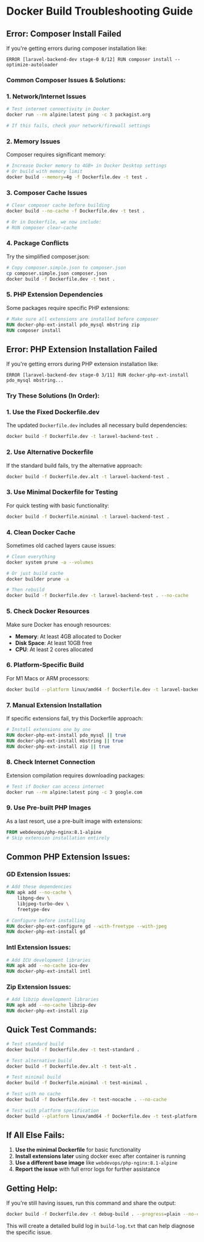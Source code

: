 # Docker Build Troubleshooting Guide

## Error: Composer Install Failed

If you're getting errors during composer installation like:
```
ERROR [laravel-backend-dev stage-0 8/12] RUN composer install --optimize-autoloader
```

### Common Composer Issues & Solutions:

### 1. **Network/Internet Issues**
```bash
# Test internet connectivity in Docker
docker run --rm alpine:latest ping -c 3 packagist.org

# If this fails, check your network/firewall settings
```

### 2. **Memory Issues**
Composer requires significant memory:
```bash
# Increase Docker memory to 4GB+ in Docker Desktop settings
# Or build with memory limit
docker build --memory=4g -f Dockerfile.dev -t test .
```

### 3. **Composer Cache Issues**
```bash
# Clear composer cache before building
docker build --no-cache -f Dockerfile.dev -t test .

# Or in Dockerfile, we now include:
# RUN composer clear-cache
```

### 4. **Package Conflicts**
Try the simplified composer.json:
```bash
# Copy composer.simple.json to composer.json
cp composer.simple.json composer.json
docker build -f Dockerfile.dev -t test .
```

### 5. **PHP Extension Dependencies**
Some packages require specific PHP extensions:
```dockerfile
# Make sure all extensions are installed before composer
RUN docker-php-ext-install pdo_mysql mbstring zip
RUN composer install
```

## Error: PHP Extension Installation Failed

If you're getting errors during PHP extension installation like:
```
ERROR [laravel-backend-dev stage-0 3/11] RUN docker-php-ext-install pdo_mysql mbstring...
```

### Try These Solutions (In Order):

### 1. **Use the Fixed Dockerfile.dev**
The updated `Dockerfile.dev` includes all necessary build dependencies:
```bash
docker build -f Dockerfile.dev -t laravel-backend-test .
```

### 2. **Use Alternative Dockerfile**
If the standard build fails, try the alternative approach:
```bash
docker build -f Dockerfile.dev.alt -t laravel-backend-test .
```

### 3. **Use Minimal Dockerfile for Testing**
For quick testing with basic functionality:
```bash
docker build -f Dockerfile.minimal -t laravel-backend-test .
```

### 4. **Clean Docker Cache**
Sometimes old cached layers cause issues:
```bash
# Clean everything
docker system prune -a --volumes

# Or just build cache
docker builder prune -a

# Then rebuild
docker build -f Dockerfile.dev -t laravel-backend-test . --no-cache
```

### 5. **Check Docker Resources**
Make sure Docker has enough resources:
- **Memory**: At least 4GB allocated to Docker
- **Disk Space**: At least 10GB free
- **CPU**: At least 2 cores allocated

### 6. **Platform-Specific Build**
For M1 Macs or ARM processors:
```bash
docker build --platform linux/amd64 -f Dockerfile.dev -t laravel-backend-test .
```

### 7. **Manual Extension Installation**
If specific extensions fail, try this Dockerfile approach:
```dockerfile
# Install extensions one by one
RUN docker-php-ext-install pdo_mysql || true
RUN docker-php-ext-install mbstring || true
RUN docker-php-ext-install zip || true
```

### 8. **Check Internet Connection**
Extension compilation requires downloading packages:
```bash
# Test if Docker can access internet
docker run --rm alpine:latest ping -c 3 google.com
```

### 9. **Use Pre-built PHP Images**
As a last resort, use a pre-built image with extensions:
```dockerfile
FROM webdevops/php-nginx:8.1-alpine
# Skip extension installation entirely
```

## Common PHP Extension Issues:

### **GD Extension Issues:**
```dockerfile
# Add these dependencies
RUN apk add --no-cache \
    libpng-dev \
    libjpeg-turbo-dev \
    freetype-dev

# Configure before installing
RUN docker-php-ext-configure gd --with-freetype --with-jpeg
RUN docker-php-ext-install gd
```

### **Intl Extension Issues:**
```dockerfile
# Add ICU development libraries
RUN apk add --no-cache icu-dev
RUN docker-php-ext-install intl
```

### **Zip Extension Issues:**
```dockerfile
# Add libzip development libraries
RUN apk add --no-cache libzip-dev
RUN docker-php-ext-install zip
```

## Quick Test Commands:

```bash
# Test standard build
docker build -f Dockerfile.dev -t test-standard .

# Test alternative build
docker build -f Dockerfile.dev.alt -t test-alt .

# Test minimal build
docker build -f Dockerfile.minimal -t test-minimal .

# Test with no cache
docker build -f Dockerfile.dev -t test-nocache . --no-cache

# Test with platform specification
docker build --platform linux/amd64 -f Dockerfile.dev -t test-platform .
```

## If All Else Fails:

1. **Use the minimal Dockerfile** for basic functionality
2. **Install extensions later** using docker exec after container is running
3. **Use a different base image** like `webdevops/php-nginx:8.1-alpine`
4. **Report the issue** with full error logs for further assistance

## Getting Help:

If you're still having issues, run this command and share the output:
```bash
docker build -f Dockerfile.dev -t debug-build . --progress=plain --no-cache 2>&1 | tee build-log.txt
```

This will create a detailed build log in `build-log.txt` that can help diagnose the specific issue.
